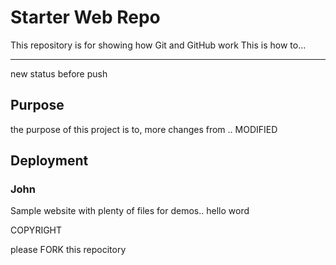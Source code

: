 # Starter Web Repo

This repository is for showing how Git and GitHub work
This is how to...

*********

new status before push

## Purpose

the purpose of this project is to, more changes from .. MODIFIED

## Deployment


### John

Sample website with plenty of files for demos.. hello word

COPYRIGHT

please FORK this repocitory